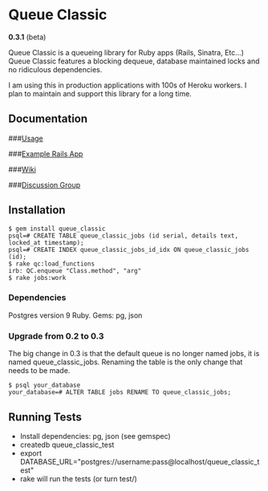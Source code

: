 # Queue Classic
__0.3.1__ (beta)

Queue Classic is a queueing library for Ruby apps (Rails, Sinatra, Etc...) Queue Classic features a blocking dequeue, database maintained locks and no ridiculous dependencies.

I am using this in production applications with 100s of Heroku workers. I plan to maintain and support this library for a long time.

## Documentation 

###[Usage](https://github.com/ryandotsmith/queue_classic/wiki/Usage)

###[Example Rails App](https://github.com/ryandotsmith/queue_classic_example)

###[Wiki](https://github.com/ryandotsmith/queue_classic/wiki "wiki")

###[Discussion Group](http://groups.google.com/group/queue_classic "discussion group")


## Installation

    $ gem install queue_classic
    psql=# CREATE TABLE queue_classic_jobs (id serial, details text, locked_at timestamp);
    psql=# CREATE INDEX queue_classic_jobs_id_idx ON queue_classic_jobs (id);
    $ rake qc:load_functions
    irb: QC.enqueue "Class.method", "arg"
    $ rake jobs:work

### Dependencies

  Postgres version 9
  Ruby. Gems: pg, json

### Upgrade from 0.2 to 0.3

The big change in 0.3 is that the default queue is no longer named jobs, it is named queue_classic_jobs. Renaming the table is the only change that needs to be made.

    $ psql your_database
    your_database=# ALTER TABLE jobs RENAME TO queue_classic_jobs;

## Running Tests

* Install dependencies: pg, json (see gemspec)
* createdb queue_classic_test
* export DATABASE_URL="postgres://username:pass@localhost/queue_classic_test"
* rake will run the tests (or turn test/)